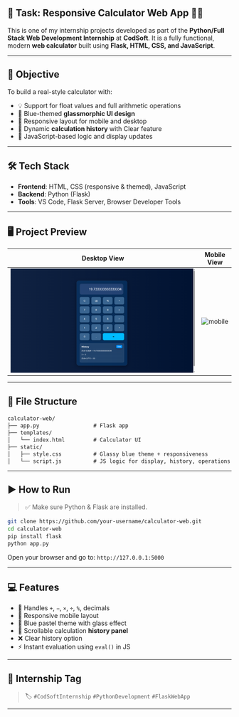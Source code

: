 ## 🚀 Task: Responsive Calculator Web App 🧮💙

This is one of my internship projects developed as part of the **Python/Full Stack Web Development Internship** at **CodSoft**.
It is a fully functional, modern **web calculator** built using **Flask, HTML, CSS, and JavaScript**.

---

## 🎯 Objective

To build a real-style calculator with:

* 💡 Support for float values and full arithmetic operations
* 🧊 Blue-themed **glassmorphic UI design**
* 📱 Responsive layout for mobile and desktop
* 📜 Dynamic **calculation history** with Clear feature
* 🧠 JavaScript-based logic and display updates

---

## 🛠️ Tech Stack

* **Frontend**: HTML, CSS (responsive & themed), JavaScript
* **Backend**: Python (Flask)
* **Tools**: VS Code, Flask Server, Browser Developer Tools

---

## 🖥️ Project Preview

| Desktop View                                                            | Mobile View                                                           |
| ----------------------------------------------------------------------- | --------------------------------------------------------------------- |
| ![desktop](desktop.png)                                                 | ![mobile](phone.pngr) |

---

## 📁 File Structure

```
calculator-web/
├── app.py                 # Flask app
├── templates/
│   └── index.html         # Calculator UI
├── static/
│   ├── style.css          # Glassy blue theme + responsiveness
│   └── script.js          # JS logic for display, history, operations
```

---

## ▶️ How to Run

> ✅ Make sure Python & Flask are installed.

```bash
git clone https://github.com/your-username/calculator-web.git
cd calculator-web
pip install flask
python app.py
```

Open your browser and go to:
`http://127.0.0.1:5000`

---

## 💻 Features

* 🔢 Handles `+`, `−`, `×`, `÷`, `%`, decimals
* 📲 Responsive mobile layout
* 💙 Blue pastel theme with glass effect
* 📜 Scrollable calculation **history panel**
* ❌ Clear history option
* ⚡ Instant evaluation using `eval()` in JS

---

## 📌 Internship Tag

> 🏷️ `#CodSoftInternship` `#PythonDevelopment` `#FlaskWebApp`

---